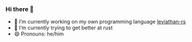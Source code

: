 ### Hi there 👋

- 🔭 I’m currently working on my own programming language [leviathan-rs](https://github.com/sqyyy-jar/leviathan-rs)
- 🌱 I’m currently trying to get better at rust
- 😄 Pronouns: he/him
